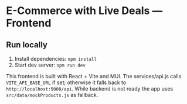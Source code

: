 # E-Commerce with Live Deals — Frontend

## Run locally
1. Install dependencies: `npm install`
2. Start dev server: `npm run dev`

This frontend is built with React + Vite and MUI. The services/api.js calls `VITE_API_BASE_URL` if set; otherwise it falls back to `http://localhost:5000/api`. While backend is not ready the app uses `src/data/mockProducts.js` as fallback.
